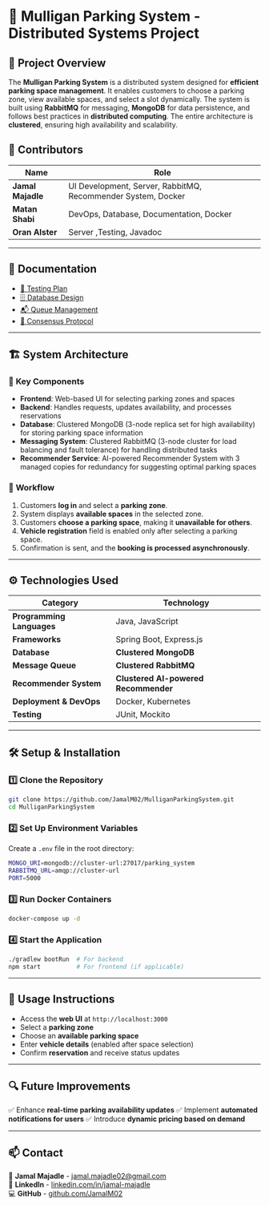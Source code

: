 # 🚀 Mulligan Parking System - Distributed Systems Project

## 📌 Project Overview
The **Mulligan Parking System** is a distributed system designed for **efficient parking space management**. It enables customers to choose a parking zone, view available spaces, and select a slot dynamically. The system is built using **RabbitMQ** for messaging, **MongoDB** for data persistence, and follows best practices in **distributed computing**. The entire architecture is **clustered**, ensuring high availability and scalability.

## 👥 Contributors
| Name              | Role                          |
|---------------|-----------------------------|
| **Jamal Majadle**   | UI Development, Server, RabbitMQ, Recommender System, Docker |
| **Matan Shabi**   | DevOps, Database, Documentation, Docker |
| **Oran Alster**  | Server ,Testing, Javadoc |

---

## 📜 Documentation
- [📑 Testing Plan](TestAcceptance.md)
- [🗄️ Database Design](Database_Design_Document.md)
- [📬 Queue Management](Queue_Design_Document.md)
- [📖 Consensus Protocol](Consensus_Protocol.md)

---

## 🏗️ System Architecture
### 🔹 **Key Components**
- **Frontend**: Web-based UI for selecting parking zones and spaces
- **Backend**: Handles requests, updates availability, and processes reservations
- **Database**: Clustered MongoDB (3-node replica set for high availability) for storing parking space information
- **Messaging System**: Clustered RabbitMQ (3-node cluster for load balancing and fault tolerance) for handling distributed tasks
- **Recommender Service**: AI-powered Recommender System with 3 managed copies for redundancy for suggesting optimal parking spaces

### 🔹 **Workflow**
1. Customers **log in** and select a **parking zone**.
2. System displays **available spaces** in the selected zone.
3. Customers **choose a parking space**, making it **unavailable for others**.
4. **Vehicle registration** field is enabled only after selecting a parking space.
5. Confirmation is sent, and the **booking is processed asynchronously**.

---

## ⚙️ Technologies Used
| **Category** | **Technology** |
|-------------|---------------|
| **Programming Languages** | Java, JavaScript |
| **Frameworks** | Spring Boot, Express.js |
| **Database** | **Clustered MongoDB** |
| **Message Queue** | **Clustered RabbitMQ** |
| **Recommender System** | **Clustered AI-powered Recommender** |
| **Deployment & DevOps** | Docker, Kubernetes |
| **Testing** | JUnit, Mockito |

---

## 🛠️ Setup & Installation
### 1️⃣ **Clone the Repository**
```sh
git clone https://github.com/JamalM02/MulliganParkingSystem.git
cd MulliganParkingSystem
```

### 2️⃣ **Set Up Environment Variables**
Create a `.env` file in the root directory:
```sh
MONGO_URI=mongodb://cluster-url:27017/parking_system
RABBITMQ_URL=amqp://cluster-url
PORT=5000
```

### 3️⃣ **Run Docker Containers**
```sh
docker-compose up -d
```

### 4️⃣ **Start the Application**
```sh
./gradlew bootRun  # For backend
npm start          # For frontend (if applicable)
```

---

## 📌 Usage Instructions
- Access the **web UI** at `http://localhost:3000`
- Select a **parking zone**
- Choose an **available parking space**
- Enter **vehicle details** (enabled after space selection)
- Confirm **reservation** and receive status updates

---

## 🔍 Future Improvements
✅ Enhance **real-time parking availability updates**
✅ Implement **automated notifications for users**
✅ Introduce **dynamic pricing based on demand**

---

## 📫 Contact
📧 **Jamal Majadle** - [jamal.majadle02@gmail.com](mailto:jamal.majadle02@gmail.com)  
🔗 **LinkedIn** - [linkedin.com/in/jamal-majadle](https://www.linkedin.com/in/jamal-majadle)  
💻 **GitHub** - [github.com/JamalM02](https://github.com/JamalM02)  
